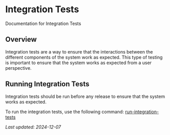 # Integration Tests

Documentation for Integration Tests

## Overview

Integration tests are a way to ensure that the interactions between the different components of the system work as expected. This type of testing is important to ensure that the system works as expected from a user perspective.

## Running Integration Tests

Integration tests should be run before any release to ensure that the system works as expected.

To run the integration tests, use the following command: [run-integration-tests](../../../scripts/run-integration-tests.sh)

*Last updated: 2024-12-07*
